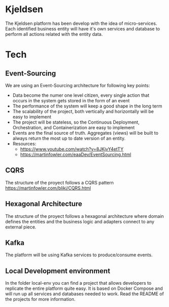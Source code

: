 # Kjeldsen

The Kjeldsen platform has been develop with the idea of micro-services. Each identified business entity will have it's own services and database to perform all actions related with the entity data.

# Tech

## Event-Sourcing
We are using an Event-Sourcing architecture for following key points:
- Data become the numer one level citizen, every single action that occurs in the system gets stored in the form of an event
- The performance of the system will keep a good shape in the long term
- The scalability of the project, both vertically and horizontally will be easy to implement
- The project will be stateless, so the Continuous Deployment, Orchestration, and Containerization are easy to implement
- Events are the final source of truth. Aggregates (views) will be built to always return the most up to date version of an entity.
- Resources:
    - https://www.youtube.com/watch?v=8JKjvY4etTY
    - https://martinfowler.com/eaaDev/EventSourcing.html

## CQRS
The structure of the proyect follows a CQRS pattern https://martinfowler.com/bliki/CQRS.html

## Hexagonal Architecture
The structure of the proyect follows a hexagonal architecture where domain defines the entities and the business logic and adapters connect to any external piece.

## Kafka

The platform will be using Kafka services to produce/consume events.

## Local Development environment

In the folder local-env you can find a project that allows developers to replicate the entire platform quite easy. It is based on Docker Compose and will run up all services and databases needed to work. Read the README of the projects for more information.
